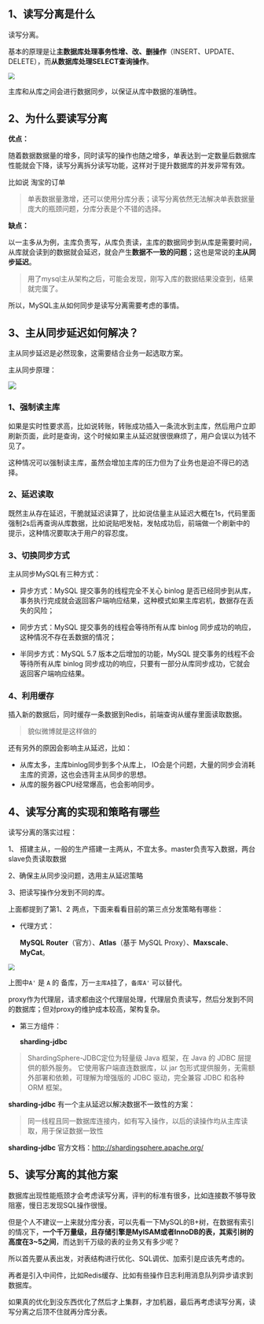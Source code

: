 ## 1、读写分离是什么

读写分离。

基本的原理是让**主数据库处理事务性增、改、删操作**（INSERT、UPDATE、DELETE），而**从数据库处理SELECT查询操作**。 

<img src="https://cdn.jsdelivr.net/gh/DogerRain/image@main/img/image-20210329163904458.png" style="zoom:80%;" />



主库和从库之间会进行数据同步，以保证从库中数据的准确性。



## 2、为什么要读写分离

**优点：**

随着数据数据量的增多，同时读写的操作也随之增多，单表达到一定数量后数据库性能就会下降，读写分离拆分读写功能，这样对于提升数据库的并发非常有效。

比如说 淘宝的订单

> 单表数据量激增，还可以使用分库分表；读写分离依然无法解决单表数据量庞大的瓶颈问题，分库分表是个不错的选择。

**缺点：**

以一主多从为例，主库负责写，从库负责读，主库的数据同步到从库是需要时间，从库就会读到的数据就会延迟，就会产生**数据不一致的问题**；这也是常说的**主从同步延迟**。

> 用了mysql主从架构之后，可能会发现，刚写入库的数据结果没查到，结果就完蛋了。

所以，MySQL主从如何同步是读写分离需要考虑的事情。

## 3、主从同步延迟如何解决？

主从同步延迟是必然现象，这需要结合业务一起选取方案。

主从同步原理：

![](https://img.jbzj.com/file_images/article/201903/201932694803981.png?201922694814)

### 1、强制读主库 

如果是实时性要求高，比如说转账，转账成功插入一条流水到主库，然后用户立即刷新页面，此时是查询，这个时候如果主从延迟就很很麻烦了，用户会误以为钱不见了。

这种情况可以强制读主库，虽然会增加主库的压力但为了业务也是迫不得已的选择。

### 2、延迟读取

既然主从存在延迟，干脆就延迟读算了，比如说估量主从延迟大概在1s，代码里面强制2s后再查询从库数据，比如说贴吧发帖，发帖成功后，前端做一个刷新中的提示，这种情况要取决于用户的容忍度。

### 3、切换同步方式

主从同步MySQL有三种方式：

- 异步方式：MySQL 提交事务的线程完全不关心 binlog 是否已经同步到从库，事务执行完成就会返回客户端响应结果，这种模式如果主库宕机，数据存在丢失的风险；

- 同步方式：MySQL 提交事务的线程会等待所有从库 binlog 同步成功的响应，这种情况不存在丢数据的情况；

- 半同步方式：MySQL 5.7 版本之后增加的功能，MySQL 提交事务的线程不会等待所有从库 binlog 同步成功的响应，只要有一部分从库同步成功，它就会返回客户端响应结果。

### 4、利用缓存

插入新的数据后，同时缓存一条数据到Redis，前端查询从缓存里面读取数据。

> 貌似微博就是这样做的

还有另外的原因会影响主从延迟，比如：

- 从库太多，主库binlog同步到多个从库上， IO会是个问题，大量的同步会消耗主库的资源，这也会违背主从同步的思想。
- 从库的服务器CPU经常爆高，也会影响同步。

 

## 4、读写分离的实现和策略有哪些

读写分离的落实过程：

1、 搭建主从，一般的生产搭建一主两从，不宜太多。master负责写入数据，两台slave负责读取数据

2、确保主从同步没问题，选用主从延迟策略

3、把读写操作分发到不同的库。

上面都提到了第1、2 两点，下面来看看目前的第三点分发策略有哪些：

- 代理方式：

   **MySQL Router**（官方）、**Atlas**（基于 MySQL Proxy）、**Maxscale**、**MyCat**。

<img src="https://cdn.jsdelivr.net/gh/DogerRain/image@main/img/image-20210330090830473.png" style="zoom:80%;" />

上图中`A'` 是 `A` 的 备库，万一`主库A`挂了，`备库A'` 可以替代。

proxy作为代理层，请求都由这个代理层处理，代理层负责读写，然后分发到不同的数据库；但对proxy的维护成本较高，架构复杂。

- 第三方组件：

   **sharding-jdbc** 

> ShardingSphere-JDBC定位为轻量级 Java 框架，在 Java 的 JDBC 层提供的额外服务。 它使用客户端直连数据库，以 jar 包形式提供服务，无需额外部署和依赖，可理解为增强版的 JDBC 驱动，完全兼容 JDBC 和各种 ORM 框架。

 **sharding-jdbc** 有一个主从延迟以解决数据不一致性的方案：

> 同一线程且同一数据库连接内，如有写入操作，以后的读操作均从主库读取，用于保证数据一致性

 **sharding-jdbc** 官方文档：http://shardingsphere.apache.org/



## 5、读写分离的其他方案

数据库出现性能瓶颈才会考虑读写分离，评判的标准有很多，比如连接数不够导致阻塞，慢日志发现SQL操作很慢。

但是个人不建议一上来就分库分表，可以先看一下MySQL的B+树，在数据有索引的情况下，**一个千万量级，且存储引擎是MyISAM或者InnoDB的表，其索引树的高度在3~5之间**，而达到千万级的表的业务又有多少呢？

所以首先要从表出发，对表结构进行优化、SQL调优、加索引是应该先考虑的。

再者是引入中间件，比如Redis缓存、比如有些操作日志利用消息队列异步请求到数据库。

如果真的优化到没东西优化了然后才上集群，才加机器，最后再考虑读写分离，读写分离之后顶不住就再分库分表。



